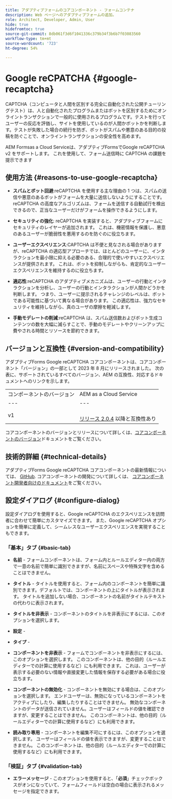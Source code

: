 ```yaml
---
title: アダプティブフォームのコアコンポーネント - フォームコンテナ
description: Web ページへのアダプティブフォームの追加。
role: Architect, Developer, Admin, User
hide: true
hidefromtoc: true
source-git-commit: 8db061f3d6f1041336c379b34f3b6b7f03083560
workflow-type: tm+mt
source-wordcount: '723'
ht-degree: 54%

---
```



# Google reCPATCHA {#google-recaptcha}

CAPTCHA（コンピュータと人間を区別する完全に自動化された公開チューリングテスト）は、人と自動化されたプログラムまたはボットを区別するためにオンライントランザクションで一般的に使用されるプログラムです。テストを行ってユーザーの反応を評価し、サイトを使用しているのが人間かボットかを判断します。テストが失敗した場合の続行を防ぎ、ボットがスパムや悪意のある目的の投稿を防ぐことで、オンライントランザクションの安全性を高めます。

AEM Formsas a Cloud Serviceは、アダプティブFormsでGoogle reCAPTCHA v2 をサポートします。 これを使用して、フォーム送信時に CAPTCHA の課題を提示できます

## 使用方法 {#reasons-to-use-google-recaptcha}


- **スパムとボット回避**:reCAPTCHA を使用する主な理由の 1 つは、スパムの送信や悪意のあるボットがフォームを大量に送信しないようにすることです。 reCAPTCHA の高度なアルゴリズムは、フォームを送信する自動試行を検出できるので、正当なユーザーだけがフォームを操作できるようにします。

- **セキュリティの強化**: reCAPTCHA を実装すると、アダプティブフォームにセキュリティのレイヤーが追加されます。 これは、機密情報を保護し、悪意のあるユーザーが脆弱性を悪用するのを防ぐのに役立ちます。

- **ユーザーエクスペリエンス**:CAPTCHA は不便と見なされる場合がありますが、reCAPTCHA の適応型アプローチでは、ほとんどのユーザーに、インタラクションを最小限に抑える必要のある、合理的で使いやすいエクスペリエンスが提供されます。 これは、ボットを抑制しながらも、肯定的なユーザーエクスペリエンスを維持するのに役立ちます。

- **適応性**:reCAPTCHA のアダプティブメカニズムは、ユーザーの行動とインタラクションを分析し、ユーザーの行動とインタラクションが人間かどうかを判断します。 つまり、ユーザーに提示されるチャレンジのレベルは、ボットである可能性に基づいて異なる場合があります。 この適応性は、強力なセキュリティを維持しながら、真のユーザの摩擦を軽減します。

- **手動モデレートの削減**:reCAPTCHA は、スパム送信数およびボット生成コンテンツの数を大幅に減らすことで、手動のモデレートやクリーンアップに費やされる時間とリソースを節約できます。

## バージョンと互換性 {#version-and-compatibility}

アダプティブForms Google reCAPTCHA コアコンポーネントは、コアコンポーネント「バージョン」の一部として 2023 年 8 月にリリースされました。 次の表に、サポートされているすべてのバージョン、AEM の互換性、対応するドキュメントへのリンクを示します。

|  |  |
|---|---|
| コンポーネントのバージョン | AEM as a Cloud Service |
| --- | --- |
| v1 | <br>[リリース 2.0.4](/help/versions.md) 以降と互換性あり | 互換性あり | 互換性あり |

コアコンポーネントのバージョンとリリースについて詳しくは、[コアコンポーネントのバージョン](/help/versions.md)ドキュメントをご覧ください。

## 技術的詳細 {#technical-details}

アダプティブForms Google reCAPTCHA コアコンポーネントの最新情報については、 [GitHub](https://github.com/adobe/aem-core-forms-components/tree/master/ui.af.apps/src/main/content/jcr_root/apps/core/fd/components/form/recaptcha/v1/recaptcha). コアコンポーネントの開発について詳しくは、 [コアコンポーネント開発者向けのドキュメント](/help/developing/overview.md)をご覧ください。

## 設定ダイアログ {#configure-dialog}

設定ダイアログを使用すると、Google reCAPTCHA のエクスペリエンスを訪問者に合わせて簡単にカスタマイズできます。 また、Google reCAPTCHA オプションを簡単に定義して、シームレスなユーザーエクスペリエンスを実現することもできます。

### 「基本」タブ {#basic-tab}

- **名前** - フォームコンポーネントは、フォーム内とルールエディター内の両方で一意の名前で簡単に識別できますが、名前にスペースや特殊文字を含めることはできません。

- **タイトル** - タイトルを使用すると、フォーム内のコンポーネントを簡単に識別できます。デフォルトでは、コンポーネントの上にタイトルが表示されます。 タイトルを追加しない場合、コンポーネントの名前がタイトルテキストの代わりに表示されます。

- **タイトルを非表示** - コンポーネントのタイトルを非表示にするには、このオプションを選択します。

- **設定** -

- **タイプ** -

- **コンポーネントを非表示** - フォームでコンポーネントを非表示にするには、このオプションを選択します。 このコンポーネントは、他の目的（ルールエディターでの計算に使用するなど）にも利用できます。 これは、ユーザーが表示する必要のない情報や直接変更した情報を保存する必要がある場合に役立ちます。

- **コンポーネントの無効化** - コンポーネントを無効にする場合は、このオプションを選択します。 エンドユーザーは、無効になっているコンポーネントをアクティブにしたり、編集したりすることはできません。 無効なコンポーネントのデータが送信されていません。ユーザーはフィールドの値を確認できますが、変更することはできません。 このコンポーネントは、他の目的（ルールエディターでの計算に使用するなど）にも利用できます。

- **読み取り専用** - コンポーネントを編集不可にするには、このオプションを選択します。 ユーザーはフィールドの値を表示できますが、変更することはできません。 このコンポーネントは、他の目的（ルールエディターでの計算に使用するなど）にも利用できます。

### 「検証」タブ {#validation-tab}

- **エラーメッセージ** - このオプションを使用すると、「**必須**」チェックボックスがオンになっていて、フォームフィールドは空白の場合に表示されるメッセージを指定できます。

